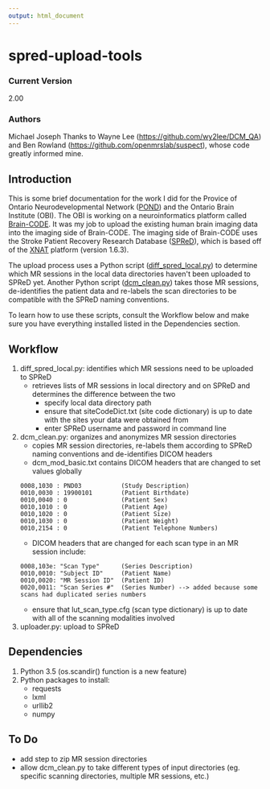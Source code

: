 ```yaml
---
output: html_document
---
```


# spred-upload-tools

### Current Version

2.00

### Authors

Michael Joseph
Thanks to Wayne Lee (https://github.com/wy2lee/DCM_QA) and Ben Rowland (https://github.com/openmrslab/suspect), whose code greatly informed mine.

## Introduction

This is some brief documentation for the work I did for the Provice of Ontario Neurodevelopmental Network ([POND][2]) and the Ontario Brain Institute (OBI). The OBI is working on a neuroinformatics platform called [Brain-CODE][3]. It was my job to upload the existing human brain imaging data into the imaging side of Brain-CODE. The imaging side of Brain-CODE uses the Stroke Patient Recovery Research Database ([SPReD][4]), which is based off of the [XNAT][5] platform (version 1.6.3).

The upload process uses a Python script ([diff_spred_local.py][6]) to determine which MR sessions in the local data directories haven't been uploaded to SPReD yet. Another Python script ([dcm_clean.py][7]) takes those MR sessions, de-identifies the patient data and re-labels the scan directories to be compatible with the SPReD naming conventions. 

To learn how to use these scripts, consult the Workflow below and make sure you have everything installed listed in the Dependencies section.

## Workflow
1. diff_spred_local.py: identifies which MR sessions need to be uploaded to SPReD
    - retrieves lists of MR sessions in local directory and on SPReD and determines the difference between the two
        - specify local data directory path
        - ensure that siteCodeDict.txt (site code dictionary) is up to date with the sites your data were obtained from
        - enter SPReD username and password in command line
2. dcm_clean.py: organizes and anonymizes MR session directories
    - copies MR session directories, re-labels them according to SPReD naming conventions and de-identifies DICOM headers
    - dcm_mod_basic.txt contains DICOM headers that are changed to set values globally
    ```
    0008,1030 : PND03           (Study Description)
    0010,0030 : 19900101        (Patient Birthdate)
    0010,0040 : 0               (Patient Sex)
    0010,1010 : 0               (Patient Age)
    0010,1020 : 0               (Patient Size)
    0010,1030 : 0               (Patient Weight)
    0010,2154 : 0               (Patient Telephone Numbers)
    ```
    - DICOM headers that are changed for each scan type in an MR session include:
    ```
    0008,103e: "Scan Type"      (Series Description)
    0010,0010: "Subject ID"     (Patient Name)
    0010,0020: "MR Session ID"  (Patient ID)
    0020,0011: "Scan Series #"  (Series Number) --> added because some scans had duplicated series numbers
    ```
    - ensure that lut_scan_type.cfg (scan type dictionary) is up to date with all of the scanning modalities involved
3. uploader.py: upload to SPReD

## Dependencies
1. Python 3.5 (os.scandir() function is a new feature)
2. Python packages to install:
    - requests
    - lxml
    - urllib2
    - numpy

## To Do
- add step to zip MR session directories
- allow dcm_clean.py to take different types of input directories (eg. specific scanning directories, multiple MR sessions, etc.)

<!---
References
-->
[1]: https://github.com/wy2lee/DCM_QA 
[2]: http://pond-network.ca/home/
[3]: https://braincode.ca/
[4]: https://spred.braincode.ca/
[5]: http://www.xnat.org/
[6]: https://github.com/josephmje/SPReD_Upload_Tools/blob/master/diff_spred_local.py
[7]: https://github.com/josephmje/SPReD_Upload_Tools/blob/master/dcm_clean.py
[8]: https://github.com/pyxnat/pyxnat
[9]: http://support.dcmtk.org/docs/index.html
